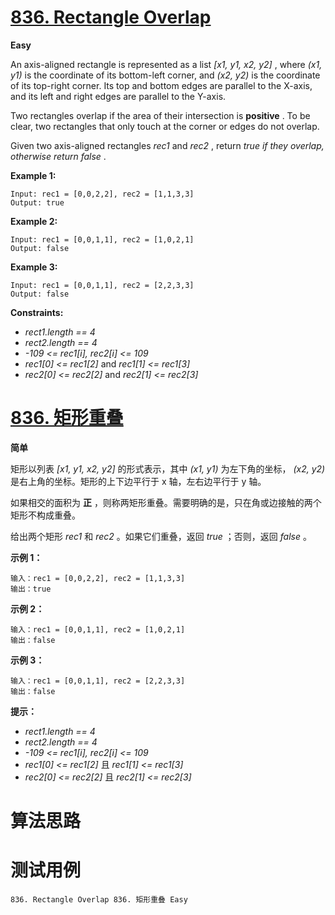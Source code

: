 # [836. Rectangle Overlap][enTitle]

**Easy**

An axis-aligned rectangle is represented as a list  *[x1, y1, x2, y2]* , where  *(x1, y1)*  is the coordinate of its bottom-left corner, and  *(x2, y2)*  is the coordinate of its top-right corner. Its top and bottom edges are parallel to the X-axis, and its left and right edges are parallel to the Y-axis.

Two rectangles overlap if the area of their intersection is **positive** . To be clear, two rectangles that only touch at the corner or edges do not overlap.

Given two axis-aligned rectangles  *rec1*  and  *rec2* , return  *true*  *if they overlap, otherwise return*  *false* .



**Example 1:** 

```
Input: rec1 = [0,0,2,2], rec2 = [1,1,3,3]
Output: true

```

**Example 2:** 

```
Input: rec1 = [0,0,1,1], rec2 = [1,0,2,1]
Output: false

```

**Example 3:** 

```
Input: rec1 = [0,0,1,1], rec2 = [2,2,3,3]
Output: false

```



**Constraints:** 

-  *rect1.length == 4*  
-  *rect2.length == 4*  
-  *-109 <= rec1[i], rec2[i] <= 109*  
-  *rec1[0] <= rec1[2]*  and  *rec1[1] <= rec1[3]*  
-  *rec2[0] <= rec2[2]*  and  *rec2[1] <= rec2[3]* 


# [836. 矩形重叠][cnTitle]

**简单**

矩形以列表  *[x1, y1, x2, y2]*  的形式表示，其中  *(x1, y1)*  为左下角的坐标， *(x2, y2)*  是右上角的坐标。矩形的上下边平行于 x 轴，左右边平行于 y 轴。

如果相交的面积为 **正**  ，则称两矩形重叠。需要明确的是，只在角或边接触的两个矩形不构成重叠。

给出两个矩形  *rec1*  和  *rec2*  。如果它们重叠，返回  *true* ；否则，返回  *false*  。



**示例 1：** 

```
输入：rec1 = [0,0,2,2], rec2 = [1,1,3,3]
输出：true

```

**示例 2：** 

```
输入：rec1 = [0,0,1,1], rec2 = [1,0,2,1]
输出：false

```

**示例 3：** 

```
输入：rec1 = [0,0,1,1], rec2 = [2,2,3,3]
输出：false

```



**提示：** 

-  *rect1.length == 4*  
-  *rect2.length == 4*  
-  *-109 <= rec1[i], rec2[i] <= 109*  
-  *rec1[0] <= rec1[2]*  且  *rec1[1] <= rec1[3]*  
-  *rec2[0] <= rec2[2]*  且  *rec2[1] <= rec2[3]* 




# 算法思路

# 测试用例
```
836. Rectangle Overlap 836. 矩形重叠 Easy
```

[enTitle]: https://leetcode.com/problems/rectangle-overlap/
[cnTitle]: https://leetcode-cn.com/problems/rectangle-overlap/
